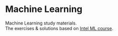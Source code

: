 # Machine Learning

Machine Learning study materials.<br>
The exercises & solutions based on [Intel ML course](https://software.intel.com/content/www/us/en/develop/training/course-machine-learning.html).
